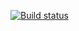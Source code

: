 [![Build status](https://ci.appveyor.com/api/projects/status/cgt18m553jyd4ql1?svg=true)](https://ci.appveyor.com/project/Alenchik33/avto5part1)
